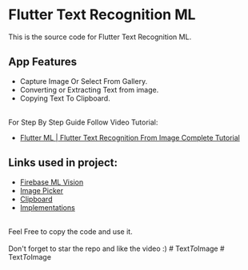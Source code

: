 # Flutter Text Recognition ML

This is the source code for Flutter Text Recognition ML.<br>

## App Features
- Capture Image Or Select From Gallery.<br>
- Converting or Extracting Text from image.<br>
- Copying Text To Clipboard.<br><br>

For Step By Step Guide Follow Video Tutorial:

- [Flutter ML | Flutter Text Recognition From Image Complete Tutorial](https://bit.ly/38ZX7sm)

## Links used in project:

- [Firebase ML Vision](http://bit.ly/38LkHJo)
- [Image Picker](https://bit.ly/2HFbadx)
- [Clipboard](http://bit.ly/2MuFDgo)
- [Implementations](http://bit.ly/37T4930)
<br><br>

Feel Free to copy the code and use it.<br><br>
Don't forget to star the repo and like the video :)
#   T e x t _ T o _ I m a g e  
 #   T e x t _ T o _ I m a g e  
 